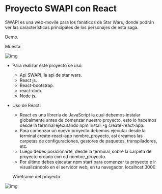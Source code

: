 # **Proyecto SWAPI con React**

SWAPI es una web-movile para los fanáticos de Star Wars, donde podrán ver las características principales de los personajes de esta saga.

Demo.

Muesta:

![img](https://image.ibb.co/dGm0Cx/Fire_Shot_Capture_40_SWAPI_http_localhost_3000.png)


+ Para realizar este proyecto se usó:
  - Api SWAPI, la api de star wars.
  - React js.
  - React-bootstrap.
  - react-dom.
  - Node js.

+ Uso de React:
  - React es una librería de JavaScript la cual debemos instalar globalmente antes de comenzar nuestro proyecto, esto lo hacemos desde la terminal ejecutando npm install -g create-react-app.
  - Para comenzar un nuevo proyecto debemos ejecutar desde la terminal create-react-app nombre_proyecto, así creamos las carpetas de configuraciones, gestores de paquetes, transpiladores, etc.
  - Luego debes posicionarte, desde la terminal, sobre la carpeta del proyecto creado con cd nombre_proyecto.
  - Por último debes ejecutar npm start para comenzar tu proyecto e ir visualizándolo en el servidor web, en tu navegador, localhost:3000.

  Wireframe del proyecto

 ![img](https://image.ibb.co/igFhQH/IMG_20180316_022056_1.jpg)

